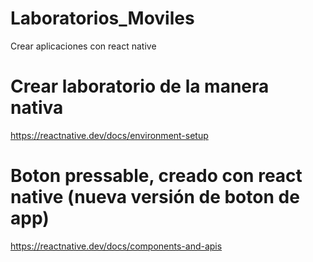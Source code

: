 # Laboratorios_Moviles
Crear aplicaciones con react native 

# Crear laboratorio de la manera nativa
https://reactnative.dev/docs/environment-setup

# Boton pressable, creado con react native (nueva versión de boton de  app)
https://reactnative.dev/docs/components-and-apis


